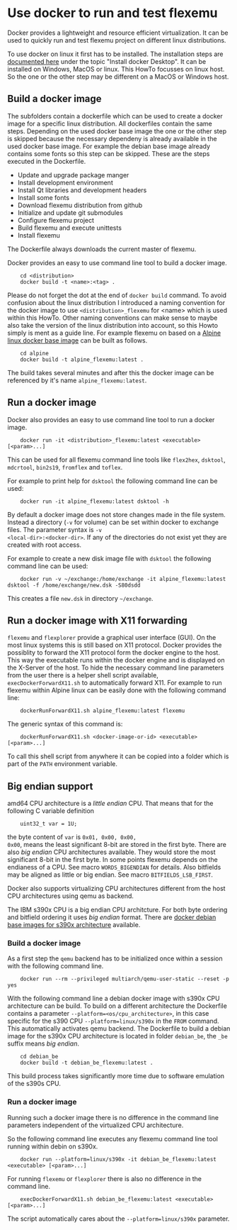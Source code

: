 # Use docker to run and test flexemu

Docker provides a lightweight and resource efficient virtualization. It can be used to quickly run and test flexemu project on different linux distributions.

To use docker on linux it first has to be installed. The installation steps are [documented here](https://docs.docker.com/desktop/) under the topic "Install docker Desktop". It can be installed on Windows, MacOS or linux. This HowTo focusses on linux host. So the one or the other step may be different on a MacOS or Windows host.

## Build a docker image

The subfolders contain a dockerfile which can be used to create a docker image for a specific linux distribution. All dockerfiles contain the same steps. Depending on the used docker base image the one or the other step is skipped because the necessary dependeny is already available in the used docker base image. For example the debian base image already contains some fonts so this step can be skipped. These are the steps executed in the Dockerfile.

* Update and upgrade package manger
* Install development environment
* Install Qt libraries and development headers
* Install some fonts
* Download flexemu distribution from github
* Initialize and update git submodules
* Configure flexemu project
* Build flexemu and execute unittests
* Install flexemu

The Dockerfile always downloads the current master of flexemu.

Docker provides an easy to use command line tool to build a docker image.

        cd <distribution>
        docker build -t <name>:<tag> .

Please do not forget the dot at the end of <code>docker build</code> command. To avoid confusion about the linux distribution I introduced a naming convention for the docker image to use <code>&lt;distribution&gt;_flexemu</code> for &lt;name&gt; which is used within this HowTo. Other naming conventions can make sense to maybe also take the version of the linux distribution into account, so this Howto simply is ment as a guide line. For example flexemu on based on a [Alpine linux docker base image](https://hub.docker.com/_/alpine) can be built as follows.

        cd alpine
        docker build -t alpine_flexemu:latest .

The build takes several minutes and after this the docker image can be referenced by it's name <code>alpine_flexemu:latest</code>.

## Run a docker image

Docker also provides an easy to use command line tool to run a docker image.

        docker run -it <distribution>_flexemu:latest <executable> [<param>...]

This can be used for all flexemu command line tools like
<code>flex2hex</code>,
<code>dsktool</code>,
<code>mdcrtool</code>,
<code>bin2s19</code>,
<code>fromflex</code> and
<code>toflex</code>.

For example to print help for <code>dsktool</code> the following command line can be used:

        docker run -it alpine_flexemu:latest dsktool -h

By default a docker image does not store changes made in the file system. Instead a directory (<code>-v</code> for volume) can be set within docker to exchange files. The parameter syntax is <code>-v &lt;local-dir&gt;:&lt;docker-dir&gt;</code>. If any of the directories do not exist yet they are created with root access.

For example to create a new disk image file with  <code>dsktool</code> the following command line can be used:

        docker run -v ~/exchange:/home/exchange -it alpine_flexemu:latest dsktool -f /home/exchange/new.dsk -S80dsdd

This creates a file <code>new.dsk</code> in directory <code>~/exchange</code>.

## Run a docker image with X11 forwarding

<code>flexemu</code> and <code>flexplorer</code> provide a graphical user interface (GUI). On the most linux systems this is still based on X11 protocol. Docker provides the possiblity to forward the X11 protocol form the docker engine to the host. This way the executable runs within the docker engine and is displayed on the X-Server of the host. To hide the necessary command line parameters from the user there is a helper shell script available, <code>execDockerForwardX11.sh</code> to automatically forward X11. For example to run flexemu within Alpine linux  can be easily done with the following command line:

        dockerRunForwardX11.sh alpine_flexemu:latest flexemu

The generic syntax of this command is:

        dockerRunForwardX11.sh <docker-image-or-id> <executable> [<param>...]

To call this shell script from anywhere it can be copied into a folder which is part of the <code>PATH</code> environment variable.

## Big endian support

amd64 CPU architecture is a *little endian* CPU. That means that for the following C variable definition

        uint32_t var = 1U;

the byte content of <code>var</code> is <code>0x01, 0x00, 0x00, 0x00</code>, means the least significant 8-bit are stored in the first byte. There are also *big endian* CPU architectures available. They would store the most significant 8-bit in the first byte. In some points flexemu depends on the endianess of a CPU. See macro <code>WORDS_BIGENDIAN</code> for details. Also bitfields may be aligned as little or big endian. See macro <code>BITFIELDS_LSB_FIRST</code>.

Docker also supports virtualizing CPU architectures different from the host CPU architectures using qemu as backend.

The IBM s390x CPU is a big endian CPU architcture. For both byte ordering and bitfield ordering it uses *big endian* format. There are [docker debian base images for s390x architecture](https://hub.docker.com/r/s390x/debian/) available.

### Build a docker image

As a first step the <code>qemu</code> backend has to be initialized once within a session with the following command line.

        docker run --rm --privileged multiarch/qemu-user-static --reset -p yes

With the following command line a debian docker image with s390x CPU architecture can be build. To build on a different architecture the Dockerfile contains a parameter <code>--platform=&lt;os/cpu_architecture&gt;</code>, in this case specific for the s390 CPU <code>--platform=linux/s390x</code> in the <code>FROM</code> command. This automatically activates qemu backend. The Dockerfile to build a debian image for the s390x CPU architecture is located in folder <code>debian_be</code>, the <code>_be</code> suffix means *big endian*.

        cd debian_be
        docker build -t debian_be_flexemu:latest .

This build process takes significantly more time due to software emulation of the s390s CPU.

### Run a docker image

Running such a docker image there is no difference in the command line parameters independent of the virtualized CPU architecture.

So the following command line executes any flexemu command line tool running within debin on s390x.

        docker run --platform=linux/s390x -it debian_be_flexemu:latest <executable> [<param>...]

For running <code>flexemu</code> or <code>flexplorer</code> there is also no difference in the command line.

        execDockerForwardX11.sh debian_be_flexemu:latest <executable> [<param>...]

The script automatically cares about the <code>--platform=linux/s390x</code> parameter.

